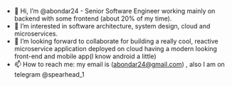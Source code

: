 - 👋 Hi, I’m @abondar24 - Senior Software Engineer working mainly on backend with some frontend (about 20% of my time). 
- 👀 I’m interested in software architecture, system design, cloud and microservices.
- 💞️ I’m looking forward to collaborate for building a really cool, reactive microservice application deployed on cloud having a modern looking front-end and mobile app(I know android a little)
- 📫 How to reach me: my email is (abondar24@gmail.com) , also I am on telegram @spearhead_1

<!---
abondar24/abondar24 is a ✨ special ✨ repository because its `README.md` (this file) appears on your GitHub profile.
You can click the Preview link to take a look at your changes.
--->
